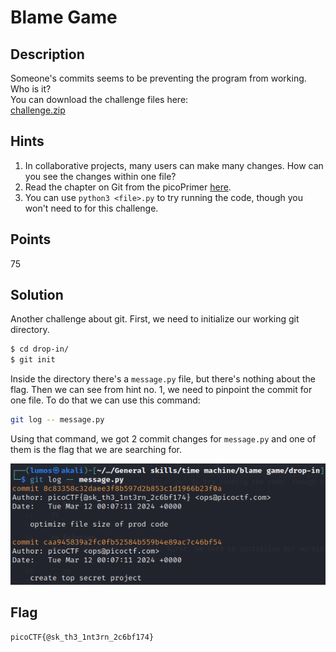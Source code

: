 # Blame Game

## Description
Someone's commits seems to be preventing the program from working. Who is it? <br>
You can download the challenge files here: <br>
[challenge.zip](./Challenge/challenge.zip)

## Hints
1. In collaborative projects, many users can make many changes. How can you see the changes within one file?
2. Read the chapter on Git from the picoPrimer [here](https://primer.picoctf.org/#_git_version_control).
3. You can use `python3 <file>.py` to try running the code, though you won't need to for this challenge.

## Points
75

## Solution
Another challenge about git. First, we need to initialize our working git directory.

```sh
$ cd drop-in/
$ git init
```

Inside the directory there's a `message.py` file, but there's nothing about the flag.
Then we can see from hint no. 1, we need to pinpoint the commit for one file. 
To do that we can use this command:

```sh
git log -- message.py
```

Using that command, we got 2 commit changes for `message.py` and one of them is the flag that we are searching for.

![Flag](./1.png)

## Flag
`picoCTF{@sk_th3_1nt3rn_2c6bf174}`
